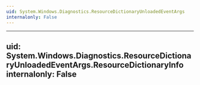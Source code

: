 ```yaml
---
uid: System.Windows.Diagnostics.ResourceDictionaryUnloadedEventArgs
internalonly: False
---
```


---
uid: System.Windows.Diagnostics.ResourceDictionaryUnloadedEventArgs.ResourceDictionaryInfo
internalonly: False
---
